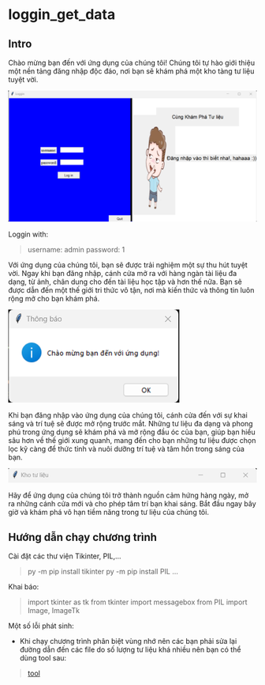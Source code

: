 # loggin_get_data

## Intro
Chào mừng bạn đến với ứng dụng của chúng tôi! Chúng tôi tự hào giới thiệu một nền tảng đăng nhập độc đáo, nơi bạn sẽ khám phá một kho tàng tư liệu tuyệt vời.

![loggin](https://github.com/huyvu15/loggin_get_data/blob/main/loggin.png)

Loggin with:
> username: admin
> password: 1

Với ứng dụng của chúng tôi, bạn sẽ được trải nghiệm một sự thu hút tuyệt vời. Ngay khi bạn đăng nhập, cánh cửa mở ra với hàng ngàn tài liệu đa dạng, từ ảnh, chân dung cho đến tài liệu học tập và hơn thế nữa. Bạn sẽ được dẫn đến một thế giới tri thức vô tận, nơi mà kiến thức và thông tin luôn rộng mở cho bạn khám phá.

![welcome](https://github.com/huyvu15/loggin_get_data/blob/main/welcome.png)

Khi bạn đăng nhập vào ứng dụng của chúng tôi, cánh cửa đến với sự khai sáng và trí tuệ sẽ được mở rộng trước mắt. Những tư liệu đa dạng và phong phú trong ứng dụng sẽ khám phá và mở rộng đầu óc của bạn, giúp bạn hiểu sâu hơn về thế giới xung quanh, mang đến cho bạn những tư liệu được chọn lọc kỹ càng để thức tỉnh và nuôi dưỡng trí tuệ và tâm hồn trong sáng của bạn.

![tư liệu](https://github.com/huyvu15/loggin_get_data/blob/main/Tu_lieu.png)

Hãy để ứng dụng của chúng tôi trở thành nguồn cảm hứng hàng ngày, mở ra những cánh cửa mới và cho phép tâm trí bạn khai sáng. Bắt đầu ngay bây giờ và khám phá vô hạn tiềm năng trong tư liệu của chúng tôi.

## Hướng dẫn chạy chương trình
Cài đặt các thư viện Tikinter, PIL,...
> py -m pip install tikinter
> py -m pip install PIL
> ...

Khai báo:

> import tkinter as tk
> from tkinter import messagebox
> from PIL import Image, ImageTk

Một số lỗi phát sinh:

- Khi chạy chương trình phân biệt vùng nhớ nên các bạn phải sửa lại đường dẫn đến các file do số lượng tư liệu khá nhiều nên bạn có thể dùng tool sau:

> [tool](https://github.com/huyvu15/loggin_get_data/blob/main/enter_path.py)